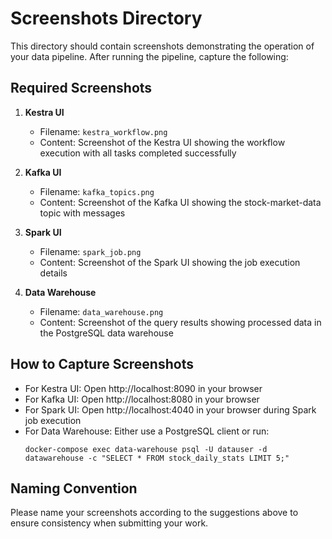# Screenshots Directory

This directory should contain screenshots demonstrating the operation of your data pipeline. After running the pipeline, capture the following:

## Required Screenshots

1. **Kestra UI**
   - Filename: `kestra_workflow.png`
   - Content: Screenshot of the Kestra UI showing the workflow execution with all tasks completed successfully

2. **Kafka UI**
   - Filename: `kafka_topics.png`
   - Content: Screenshot of the Kafka UI showing the stock-market-data topic with messages
   
3. **Spark UI**
   - Filename: `spark_job.png`
   - Content: Screenshot of the Spark UI showing the job execution details
   
4. **Data Warehouse**
   - Filename: `data_warehouse.png`
   - Content: Screenshot of the query results showing processed data in the PostgreSQL data warehouse

## How to Capture Screenshots

- For Kestra UI: Open http://localhost:8090 in your browser
- For Kafka UI: Open http://localhost:8080 in your browser
- For Spark UI: Open http://localhost:4040 in your browser during Spark job execution
- For Data Warehouse: Either use a PostgreSQL client or run:
  ```
  docker-compose exec data-warehouse psql -U datauser -d datawarehouse -c "SELECT * FROM stock_daily_stats LIMIT 5;"
  ```

## Naming Convention

Please name your screenshots according to the suggestions above to ensure consistency when submitting your work. 